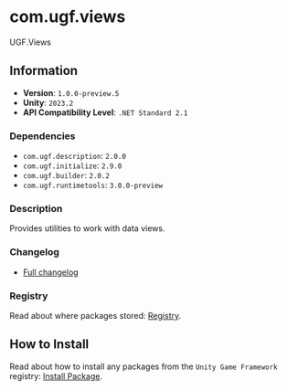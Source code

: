 # com.ugf.views

UGF.Views

## Information

- **Version**: `1.0.0-preview.5`
- **Unity**: `2023.2`
- **API Compatibility Level**: `.NET Standard 2.1`

### Dependencies

- `com.ugf.description`: `2.0.0`
- `com.ugf.initialize`: `2.9.0`
- `com.ugf.builder`: `2.0.2`
- `com.ugf.runtimetools`: `3.0.0-preview`


### Description

Provides utilities to work with data views.

### Changelog

- [Full changelog](changelog.md)

### Registry

Read about where packages stored: [Registry](https://github.com/unity-game-framework/organization/blob/main/docs/registry.md).

## How to Install

Read about how to install any packages from the `Unity Game Framework` registry: [Install Package](https://github.com/unity-game-framework/organization/blob/main/docs/install-packages.md).
